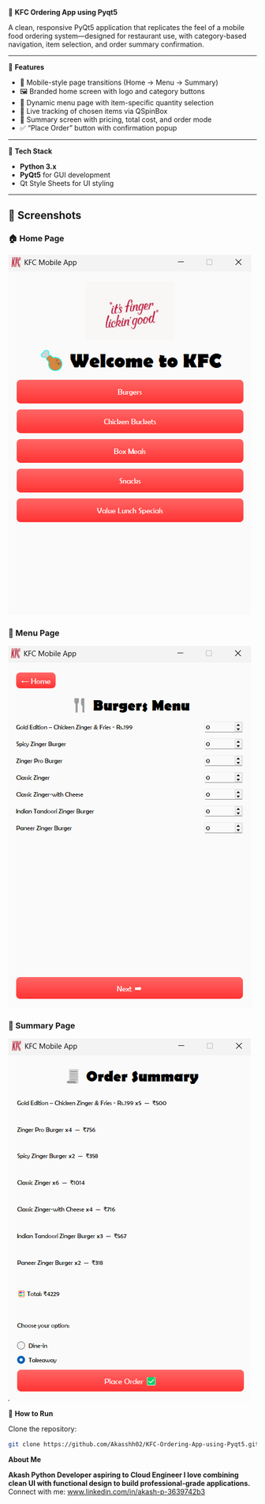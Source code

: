 🍗 **KFC Ordering App using Pyqt5**

A clean, responsive PyQt5 application that replicates the feel of a mobile food ordering system—designed for restaurant use, with category-based navigation, item selection, and order summary confirmation.

---

🚀 **Features**

- 📱 Mobile-style page transitions (Home → Menu → Summary)
- 🖼️ Branded home screen with logo and category buttons
- 🍔 Dynamic menu page with item-specific quantity selection
- 🔢 Live tracking of chosen items via QSpinBox
- 🧾 Summary screen with pricing, total cost, and order mode
- ✅ “Place Order” button with confirmation popup

---

🔧 **Tech Stack**

- **Python 3.x**
- **PyQt5** for GUI development
- Qt Style Sheets for UI styling

---

## 📸 **Screenshots**

### 🏠 Home Page

![Home Page](assets/homepage.png)

### 🍔 Menu Page

![Menu Page](assets/menupage.png)

### 🧾 Summary Page

![Summary Page](assets/summarypage.png)

📁 **How to Run**

Clone the repository:
   ```bash
   git clone https://github.com/Akasshh02/KFC-Ordering-App-using-Pyqt5.git
   ```
**About Me**

**Akash
Python Developer aspiring to Cloud Engineer
I love combining clean UI with functional design to build professional-grade applications.**
Connect with me:
www.linkedin.com/in/akash-p-3639742b3
